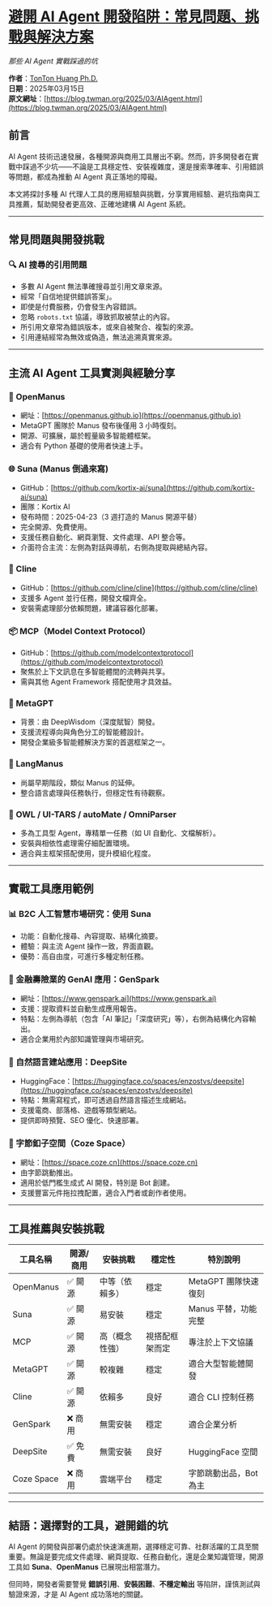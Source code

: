 # [避開 AI Agent 開發陷阱：常見問題、挑戰與解決方案](https://deep-learning-101.github.io/)
_那些 AI Agent 實戰踩過的坑_

**作者**：[TonTon Huang Ph.D.](https://www.twman.org/)  
**日期**：2025年03月15日  
**原文網址**：[https://blog.twman.org/2025/03/AIAgent.html](https://blog.twman.org/2025/03/AIAgent.html)

## 前言

AI Agent 技術迅速發展，各種開源與商用工具層出不窮。然而，許多開發者在實戰中踩過不少坑——不論是工具穩定性、安裝複雜度，還是搜索準確率、引用錯誤等問題，都成為推動 AI Agent 真正落地的障礙。

本文將探討多種 AI 代理人工具的應用經驗與挑戰，分享實用經驗、避坑指南與工具推薦，幫助開發者更高效、正確地建構 AI Agent 系統。

---

## 常見問題與開發挑戰

### 🔍 AI 搜尋的引用問題

- 多數 AI Agent 無法準確搜尋並引用文章來源。
- 經常「自信地提供錯誤答案」。
- 即使是付費服務，仍會發生內容錯誤。
- 忽略 `robots.txt` 協議，導致抓取被禁止的內容。
- 所引用文章常為錯誤版本，或來自被聚合、複製的來源。
- 引用連結經常為無效或偽造，無法追溯真實來源。

---

## 主流 AI Agent 工具實測與經驗分享

### 🧠 OpenManus

- 網址：[https://openmanus.github.io](https://openmanus.github.io)
- MetaGPT 團隊於 Manus 發布後僅用 3 小時復刻。
- 開源、可擴展，屬於輕量級多智能體框架。
- 適合有 Python 基礎的使用者快速上手。

### 🌐 Suna (Manus 倒過來寫)

- GitHub：[https://github.com/kortix-ai/suna](https://github.com/kortix-ai/suna)
- 團隊：Kortix AI
- 發布時間：2025-04-23（3 週打造的 Manus 開源平替）
- 完全開源、免費使用。
- 支援任務自動化、網頁瀏覽、文件處理、API 整合等。
- 介面符合主流：左側為對話與導航，右側為提取與總結內容。

### 🔧 Cline

- GitHub：[https://github.com/cline/cline](https://github.com/cline/cline)
- 支援多 Agent 並行任務，開發文檔齊全。
- 安裝需處理部分依賴問題，建議容器化部署。

### 📦 MCP（Model Context Protocol）

- GitHub：[https://github.com/modelcontextprotocol](https://github.com/modelcontextprotocol)
- 聚焦於上下文訊息在多智能體間的流轉與共享。
- 需與其他 Agent Framework 搭配使用才具效益。

### 🧬 MetaGPT

- 背景：由 DeepWisdom（深度賦智）開發。
- 支援流程導向與角色分工的智能體設計。
- 開發企業級多智能體解決方案的首選框架之一。

### 📜 LangManus

- 尚屬早期階段，類似 Manus 的延伸。
- 整合語言處理與任務執行，但穩定性有待觀察。

### 🦉 OWL / UI-TARS / autoMate / OmniParser

- 多為工具型 Agent，專精單一任務（如 UI 自動化、文檔解析）。
- 安裝與相依性處理需仔細配置環境。
- 適合與主框架搭配使用，提升模組化程度。

---

## 實戰工具應用範例

### 📊 B2C 人工智慧市場研究：使用 **Suna**

- 功能：自動化搜尋、內容提取、結構化摘要。
- 體驗：與主流 Agent 操作一致，界面直觀。
- 優勢：高自由度，可進行多種定制任務。

### 🏦 金融壽險業的 GenAI 應用：**GenSpark**

- 網址：[https://www.genspark.ai](https://www.genspark.ai)
- 支援：提取資料並自動生成應用報告。
- 特點：左側為導航（包含「AI 筆記」「深度研究」等），右側為結構化內容輸出。
- 適合企業用於內部知識管理與市場研究。

### 🧱 自然語言建站應用：**DeepSite**

- HuggingFace：[https://huggingface.co/spaces/enzostvs/deepsite](https://huggingface.co/spaces/enzostvs/deepsite)
- 特點：無需寫程式，即可透過自然語言描述生成網站。
- 支援電商、部落格、遊戲等類型網站。
- 提供即時預覽、SEO 優化、快速部署。

### 🧩 字節釦子空間（Coze Space）

- 網址：[https://space.coze.cn](https://space.coze.cn)
- 由字節跳動推出。
- 適用於低門檻生成式 AI 開發，特別是 Bot 創建。
- 支援豐富元件拖拉拽配置，適合入門者或創作者使用。

---

## 工具推薦與安裝挑戰

| 工具名稱     | 開源/商用 | 安裝挑戰         | 穩定性         | 特別說明 |
|--------------|-----------|------------------|----------------|-----------|
| OpenManus    | ✅ 開源   | 中等（依賴多）   | 穩定           | MetaGPT 團隊快速復刻 |
| Suna         | ✅ 開源   | 易安裝           | 穩定           | Manus 平替，功能完整 |
| MCP          | ✅ 開源   | 高（概念性強）   | 視搭配框架而定 | 專注於上下文協議 |
| MetaGPT      | ✅ 開源   | 較複雜           | 穩定           | 適合大型智能體開發 |
| Cline        | ✅ 開源   | 依賴多           | 良好           | 適合 CLI 控制任務 |
| GenSpark     | ❌ 商用   | 無需安裝         | 穩定           | 適合企業分析 |
| DeepSite     | ✅ 免費   | 無需安裝         | 良好           | HuggingFace 空間 |
| Coze Space   | ❌ 商用   | 雲端平台         | 穩定           | 字節跳動出品，Bot 為主 |

---

## 結語：選擇對的工具，避開錯的坑

AI Agent 的開發與部署仍處於快速演進期，選擇穩定可靠、社群活躍的工具至關重要。無論是要完成文件處理、網頁提取、任務自動化，還是企業知識管理，開源工具如 **Suna**、**OpenManus** 已展現出相當潛力。

但同時，開發者需要警覺 **錯誤引用**、**安裝困難**、**不穩定輸出** 等陷阱，謹慎測試與驗證來源，才是 AI Agent 成功落地的關鍵。
